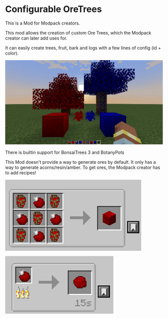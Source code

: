 # Configurable OreTrees

This is a Mod for Modpack creators.

This mod allows the creation of custom Ore Trees, which the Modpack creator can later add uses for.

It can easily create trees, fruit, bark and logs with a few lines of config (id + color).

[<img src="images/mainpage.png">]()

There is builtin support for BonsaiTrees 3 and BotanyPots

This Mod doesn't provide a way to generate ores by default. 
It only has a way to generate acorns/resin/amber.
To get ores, the Modpack creator has to add recipes!

[<img src="images/craft_essence.png">]()

[<img src="images/smelt_fruit.png">]()
